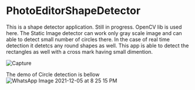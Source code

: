 # PhotoEditorShapeDetector
This is a shape detector application. Still in progress.
OpenCV lib is used here.
The Static Image detector can work only gray scale image and can able to detect small number of circles there.
In the case of real time detection it detetcs any round shapes as well.
This app is able to detect the rectangles as well with a cross mark having small dimention.

![Capture](https://user-images.githubusercontent.com/93538796/144746129-6e3ce4e0-304f-4412-be1c-4948d82b9953.JPG)

The demo of Circle detection is bellow 
![WhatsApp Image 2021-12-05 at 8 25 15 PM](https://user-images.githubusercontent.com/93538796/144746502-fc53a1bf-e666-413f-97e7-05f4a8e5352a.jpeg)
